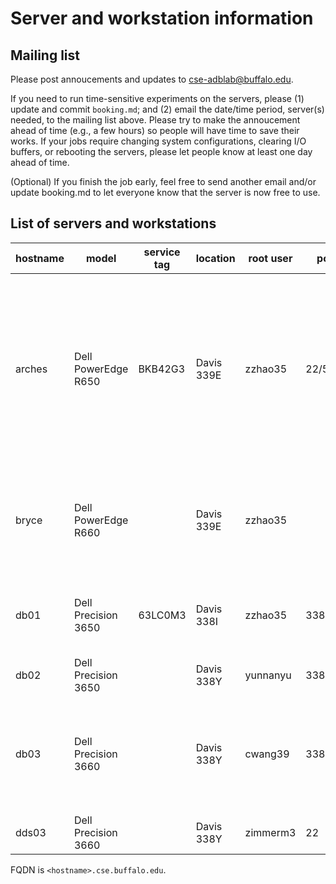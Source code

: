 Server and workstation information
====================================

## Mailing list

Please post annoucements and updates to
[cse-adblab@buffalo.edu](mailto:cse-adblab@buffalo.edu).

If you need to run time-sensitive experiments on the servers, please (1) update
and commit `booking.md`; and (2) email the date/time period, server(s) needed,
to the mailing list above. Please try to make the annoucement ahead of time
(e.g., a few hours) so people will have time to save their works. If your jobs
require changing system configurations, clearing I/O buffers, or rebooting the
servers, please let people know at least one day ahead of time.

(Optional) 
If you finish the job early, feel free to send another email and/or update
booking.md to let everyone know that the server is now free to use.

## List of servers and workstations

| hostname | model | service tag |  location | root user | port | config |
| ------------- | ------- | -------- | -------- | ------- | ----- | ------ |
| arches | Dell PowerEdge R650 | BKB42G3 | Davis 339E | zzhao35 | 22/5522 | - Ubuntu 22.04 LTS <br>- 6330(2GHz,28C/56T) x2<br>- DDR4-3200 32GBx16<br>- SK Hynix SATA 960GB @ `/`<br>- Samsung 870EVO 2TB x3 @ `/mnt/ssd{2-4}` <br> - (`/mnt/ssd4` temporarily N/A, loaned to `minsky`) <br>- Samsung 990 PRO 4TB x2 @ `/mnt/ssd{5-6}` <br> - SSH port `5522` is accessible without VPN |
| bryce | Dell PowerEdge R660 | | Davis 339E | zzhao35 |  | - Ubuntu 22.04 LTS <br>- 8562Y+(2.8GHz,32C/64T) x2<br>- DDR5-5600 32GBx16<br>- P5800X 1.6TB @ `/mnt/ssd1`<br> - P5800X 400GB @ `/mnt/ssd2`|
| db01 | Dell Precision 3650 | 63LC0M3 | Davis 338I | zzhao35 | 3389 | - Windows 10 <br>- i7-11700(2.5GHz,8C/16T)<br>- DDR4-3200 16GBx4<br>- SK Hynix PC711 512GB|
| db02 | Dell Precision 3650 |  | Davis 338Y | yunnanyu | 3389 | |
| db03 | Dell Precision 3660 |  | Davis 338Y | cwang39 | 3389 | - Windows 11 <br>- i9-12900(2.4GHz, 16C/24T)<br>- DDR5-3600 32GBx4<br>- 512GB NVMe M.2 SSD<br>Samsung 990 PRO???<br>- NVIDIA A4500, 20GB GDDR6|
| dds03 | Dell Precision 3660 | | Davis 338Y | zimmerm3 | 22 | |

FQDN is `<hostname>.cse.buffalo.edu`.

